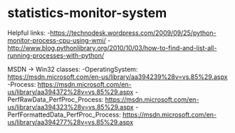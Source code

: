 # statistics-monitor-system

Helpful links:
	-https://technodesk.wordpress.com/2009/09/25/python-monitor-process-cpu-using-wmi/
	-http://www.blog.pythonlibrary.org/2010/10/03/how-to-find-and-list-all-running-processes-with-python/
	
MSDN -> Win32 classes:
	-OperatingSystem: https://msdn.microsoft.com/en-us/library/aa394239%28v=vs.85%29.aspx
	-Process: https://msdn.microsoft.com/en-us/library/aa394372%28v=vs.85%29.aspx
	-PerfRawData_PerfProc_Process: https://msdn.microsoft.com/en-us/library/aa394323%28v=vs.85%29.aspx
	-PerfFormattedData_PerfProc_Process: https://msdn.microsoft.com/en-us/library/aa394277%28v=vs.85%29.aspx